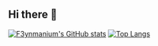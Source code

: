 ## Hi there 👋
[![F3ynmanium's GitHub stats](https://github-readme-stats-git-masterrstaa-rickstaa.vercel.app/api?username=frndlyfox&show_icons=true&include_all_commits=true&theme=tokyonight)](https://github.com/anuraghazra/github-readme-stats)
[![Top Langs](https://github-readme-stats.vercel.app/api/top-langs?username=frndlyfox&theme=tokyonight)](https://github.com/anuraghazra/github-readme-stats)

<!--
**FrndlyFox/FrndlyFox** is a ✨ _special_ ✨ repository because its `README.md` (this file) appears on your GitHub profile.

Here are some ideas to get you started:

- 🔭 I’m currently working on ...
- 🌱 I’m currently learning ...
- 👯 I’m looking to collaborate on ...
- 🤔 I’m looking for help with ...
- 💬 Ask me about ...
- 📫 How to reach me: ...
- 😄 Pronouns: ...
- ⚡ Fun fact: ...
-->
